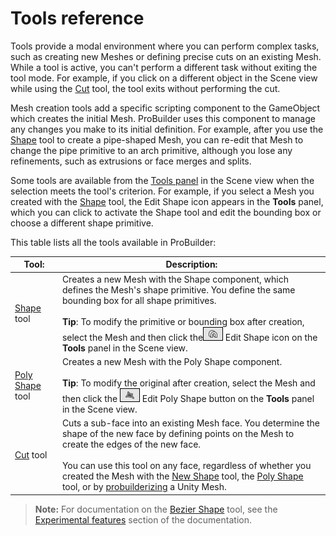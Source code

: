 # Tools reference

Tools provide a modal environment where you can perform complex tasks, such as creating new Meshes or defining precise cuts on an existing Mesh. While a tool is active, you can't perform a different task without exiting the tool mode. For example, if you click on a different object in the Scene view while using the [Cut](cut-tool.md) tool, the tool exits without performing the cut.

Mesh creation tools add a specific scripting component to the GameObject which creates the initial Mesh. ProBuilder uses this component to manage any changes you make to its initial definition. For example, after you use the [Shape](shape-tool.md) tool to create a pipe-shaped Mesh, you can re-edit that Mesh to change the pipe primitive to an arch primitive, although you lose any refinements, such as extrusions or face merges and splits.

Some tools are available from the [Tools panel](https://docs.unity3d.com/Manual/UsingCustomEditorTools.html#ToolModesAccessSceneViewPanel) in the Scene view when the selection meets the tool's criterion. For example, if you select a Mesh you created with the [Shape](shape-tool.md) tool, the Edit Shape icon appears in the **Tools** panel, which you can click to activate the Shape tool and edit the bounding box or choose a different shape primitive.

This table lists all the tools available in ProBuilder:

| **Tool:**                       | **Description:**                                             |
| ------------------------------- | ------------------------------------------------------------ |
| [Shape](shape-tool.md) tool     | Creates a new Mesh with the Shape component, which defines the Mesh's shape primitive. You define the same bounding box for all shape primitives. <br /><br />**Tip**: To modify the primitive or bounding box after creation, select the Mesh and then click the![img](images/icons/tlbx-icon-shape.png) Edit Shape icon on the **Tools** panel in the Scene view. |
| [Poly Shape](polyshape.md) tool | Creates a new Mesh with the Poly Shape component.<br /><br />**Tip**: To modify the original after creation, select the Mesh and then click the ![](images/icons/tlbx-icon-polyshape.png) Edit Poly Shape button on the **Tools** panel in the Scene view. |
| [Cut](cut-tool.md) tool         | Cuts a sub-face into an existing Mesh face. You determine the shape of the new face by defining points on the Mesh to create the edges of the new face. <br /><br />You can use this tool on any face, regardless of whether you created the Mesh with the [New Shape](shape-tool.md) tool, the [Poly Shape](polyshape.md) tool, or by [probuilderizing](Object_ProBuilderize.md) a Unity Mesh. |


> **Note:** For documentation on the [Bezier Shape](bezier.md) tool, see the [Experimental features](experimental.md) section of the documentation.

